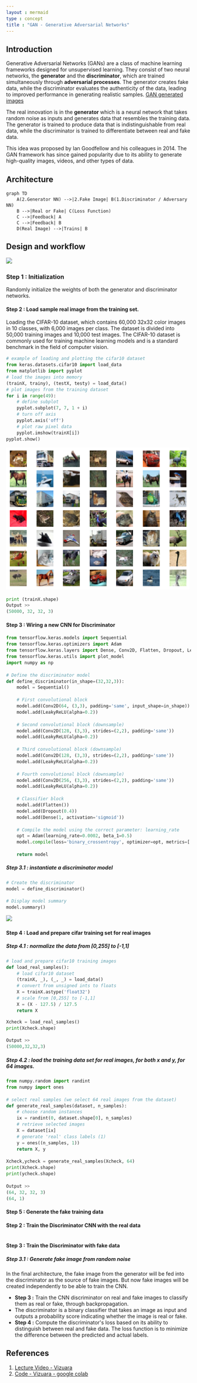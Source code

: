 ```yaml
---
layout : mermaid
type : concept
title : "GAN - Generative Adversarial Networks"
---
```

## Introduction
Generative Adversarial Networks (GANs) are a class of machine learning frameworks designed for unsupervised learning. They consist of two neural networks, the **generator** and the **discriminator**, which are trained simultaneously through **adversarial processes**. The generator creates fake data, while the discriminator evaluates the authenticity of the data, leading to improved performance in generating realistic samples.
[GAN generated images](https://thispersondoesnotexist.com/)

The real innovation is in the **generator** which is a neural network that takes random noise as inputs and generates data that resembles the training data. The generator is trained to produce data that is indistinguishable from real data, while the discriminator is trained to differentiate between real and fake data.

This idea was proposed by Ian Goodfellow and his colleagues in 2014. The GAN framework has since gained popularity due to its ability to generate high-quality images, videos, and other types of data.

## Architecture
```mermaid
graph TD
    A(2.Generator NN) -->|2.Fake Image| B(1.Discriminator / Adversary NN)
    B -->|Real or Fake| C(Loss Function)
    C -->|Feedback| A
    C -->|Feedback| B
    D(Real Image) -->|Trains| B
```
## Design and workflow 
![](/images/genai/flow-chart-gan.svg)

### Step 1 : Initialization 
Randomly initialize the weights of both the generator and discriminator networks.

#### Step 2 : Load sample real image from the training set.
Loading the CIFAR-10 dataset, which contains 60,000 32x32 color images in 10 classes, with 6,000 images per class. The dataset is divided into 50,000 training images and 10,000 test images. The CIFAR-10 dataset is commonly used for training machine learning models and is a standard benchmark in the field of computer vision.

```python
# example of loading and plotting the cifar10 dataset
from keras.datasets.cifar10 import load_data
from matplotlib import pyplot
# load the images into memory
(trainX, trainy), (testX, testy) = load_data()
# plot images from the training dataset
for i in range(49):
	# define subplot
	pyplot.subplot(7, 7, 1 + i)
	# turn off axis
	pyplot.axis('off')
	# plot raw pixel data
	pyplot.imshow(trainX[i])
pyplot.show()

```
![](/images/genai/cifar-plot.png)

```python
print (trainX.shape)
Output >>
(50000, 32, 32, 3)
```
#### Step 3 : Wiring a new CNN for Discriminator
```python
from tensorflow.keras.models import Sequential
from tensorflow.keras.optimizers import Adam
from tensorflow.keras.layers import Dense, Conv2D, Flatten, Dropout, LeakyReLU
from tensorflow.keras.utils import plot_model
import numpy as np

# Define the discriminator model
def define_discriminator(in_shape=(32,32,3)):
    model = Sequential()

    # First convolutional block
    model.add(Conv2D(64, (3,3), padding='same', input_shape=in_shape))
    model.add(LeakyReLU(alpha=0.2))

    # Second convolutional block (downsample)
    model.add(Conv2D(128, (3,3), strides=(2,2), padding='same'))
    model.add(LeakyReLU(alpha=0.2))

    # Third convolutional block (downsample)
    model.add(Conv2D(128, (3,3), strides=(2,2), padding='same'))
    model.add(LeakyReLU(alpha=0.2))

    # Fourth convolutional block (downsample)
    model.add(Conv2D(256, (3,3), strides=(2,2), padding='same'))
    model.add(LeakyReLU(alpha=0.2))

    # Classifier block
    model.add(Flatten())
    model.add(Dropout(0.4))
    model.add(Dense(1, activation='sigmoid'))

    # Compile the model using the correct parameter: learning_rate
    opt = Adam(learning_rate=0.0002, beta_1=0.5)
    model.compile(loss='binary_crossentropy', optimizer=opt, metrics=['accuracy'])

    return model
```
##### Step 3.1 : instantiate a discriminator model
```python
# Create the discriminator
model = define_discriminator()

# Display model summary
model.summary()
```
![](./images/genai/discriminator-cnn-model-summary.png)

#### Step 4 : Load and prepare cifar training set for real images
##### Step 4.1 : normalize the data from [0,255] to [-1,1]
```python
# load and prepare cifar10 training images
def load_real_samples():
	# load cifar10 dataset
	(trainX, _), (_, _) = load_data()
	# convert from unsigned ints to floats
	X = trainX.astype('float32')
	# scale from [0,255] to [-1,1]
	X = (X - 127.5) / 127.5
	return X
```
```python
Xcheck = load_real_samples()
print(Xcheck.shape)

Output >>
(50000,32,32,3)
```
##### Step 4.2 : load the training data set for real images, for both x and y, for 64 images.
```python
from numpy.random import randint
from numpy import ones

# select real samples (we select 64 real images from the dataset)
def generate_real_samples(dataset, n_samples):
    # choose random instances
    ix = randint(0, dataset.shape[0], n_samples)
    # retrieve selected images
    X = dataset[ix]
    # generate 'real' class labels (1)
    y = ones((n_samples, 1))
    return X, y

Xcheck,ycheck = generate_real_samples(Xcheck, 64)
print(Xcheck.shape)
print(ycheck.shape)

Output >>
(64, 32, 32, 3)
(64, 1)
```
#### Step 5 : Generate the fake training data



#### Step 2 : Train the Discriminator CNN with the real data
```python

```
#### Step 3 : Train the Discriminator with fake data
##### Step 3.1 : Generate **fake** image from random noise
In the final architecture, the fake image from the generator will be fed into the discriminator as the source of fake images. But now fake images will be created independently to be able to train the CNN.

   - **Step 3 :** Train the CNN discriminator on real and fake images to classify them as real or fake, through backpropagation.
   - The discriminator is a binary classifier that takes an image as input and outputs a probability score indicating whether the image is real or fake.
   - **Step 4 :** Compute the discriminator's loss based on its ability to distinguish between real and fake data. The loss function is to minimize the difference between the predicted and actual labels.

## 
## References
1. [Lecture Video - Vizuara](https://youtu.be/pYEAJzEZtg4)
2. [Code - Vizuara - google colab]( https://colab.research.google.com/drive/1CaiPqCpuNEvQXAJyDLDhwKN4z3Ztr8ea?usp=sharing)
